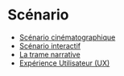 # Scénario

<!-- generateSubNav -->
* [Scénario cinématographique](/contenus/2_scenarisation/20_scenario/10_cinema/)
* [Scénario interactif](/contenus/2_scenarisation/20_scenario/20_interactif/)
* [La trame narrative](/contenus/2_scenarisation/20_scenario/30_narratif/)
* [Expérience Utilisateur (UX)](/contenus/2_scenarisation/20_scenario/40_ux/)
<!-- generateSubNavEnd -->
